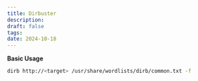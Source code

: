 ```yaml
---
title: Dirbuster
description: 
draft: false
tags: 
date: 2024-10-18
---
```


**Basic Usage**
```bash
dirb http://<target> /usr/share/wordlists/dirb/common.txt -f
```

